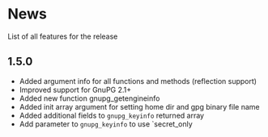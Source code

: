 # News

List of all features for the release

## 1.5.0
- Added argument info for all functions and methods (reflection support)
- Improved support for GnuPG 2.1+
- Added new function gnupg_getengineinfo
- Added init array argument for setting home dir and gpg binary file name
- Added additional fields to `gnupg_keyinfo` returned array
- Add parameter to `gnupg_keyinfo` to use `secret_only
